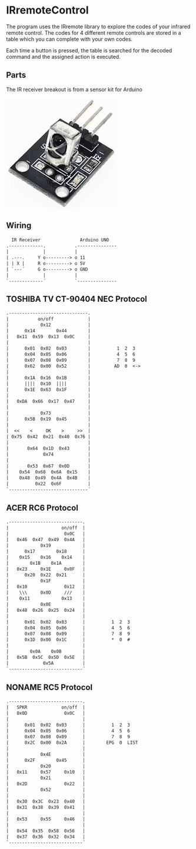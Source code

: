 # IRremoteControl
The program uses the IRremote library to explore the codes
of your infrared remote control. The codes for 4 different
remote controls are stored in a table which you can complete
with your own codes.

Each time a button is pressed, the table is searched for the
decoded command and the assigned action is executed.

## Parts
The IR receiver breakout is from a sensor kit for Arduino

![IRreceiver](images/irReceiverBreakout.jpg)

## Wiring

```
  IR Receiver               Arduino UNO 
.-------------.           .---------------
|             |           | 
| .---.     Y o---------> o 11
| | X |     R o---------> o 5V
| `---´     G o---------> o GND
|             |           |
`-------------´           `---------------
```

## TOSHIBA TV CT-90404 NEC Protocol 
```
.------------------------------.
|           on/off             |
|            0x12              |
|      0x14        0x44        |
|   0x11  0x59  0x13  0x0C     |
|                              |
|      0x01  0x02  0x03        |          1  2  3
|      0x04  0x05  0x06        |          4  5  6       
|      0x07  0x08  0x09        |          7  8  9
|      0x62  0x00  0x52        |         AD  0  <->  
|                              |
|      0x1A  0x16  0x1B        |
|      ||||  0x10  ||||        | 
|      0x1E  0x63  0x1F        |
|                              |
|   0xDA  0x66  0x17  0x47     |
|                              |
|            0x73              |
|      0x5B  0x19  0x45        |
|                              |
|  <<    <     OK    >     >>  |
| 0x75  0x42  0x21  0x40  0x76 |
|                              |
|       0x64  0x1D  0x43       |
|             0x74             |
|                              |
|       0x53  0x67  0x0D       |
|    0x54  0x68  0x6A  0x15    |
|    0x48  0x49  0x4A  0x4B    |
|          0x22  0x6F          |
`------------------------------´
```

## ACER RC6 Protocol 
```
.----------------------------.
|                    on/off  |
|                     0x0C   |
|   0x46  0x47  0x49  0x4A   |
|            0x19            |
|      0x17        0x18      |
|    0x15    0x16    0x14    |
|        0x1B    0x1A        |
|   0x23     0x1E     0x0F   |
|      0x20  0x22  0x21      |
|            0x1F            |
|   0x10              0x12   |
|    \\\     0x0D     ///    |
|    0x11            0x13    |
|            0x0E            |
|   0x48  0x26  0x25  0x24   |
|                            |
|      0x01  0x02  0x03      |          1  2  3
|      0x04  0x05  0x06      |          4  5  6       
|      0x07  0x08  0x09      |          7  8  9
|      0x1D  0x00  0x1C      |          *  0  #  
|                            |
|        0x0A    0x0B        |
|   0x5B  0x5C  0x5D  0x5E   |
|             0x5A           |
`----------------------------´
```

## NONAME RC5 Protocol 

```
.----------------------------.
|   SPKR             on/off  |
|   0x0D              0x0C   |
|                            |
|      0x01  0x02  0x03      |          1  2  3
|      0x04  0x05  0x06      |          4  5  6       
|      0x07  0x08  0x09      |          7  8  9
|      0x2C  0x00  0x2A      |        EPG  0  LIST  
|                            |
|            0x4E            |
|      0x2F        0x45      |
|            0x20            |
|   0x11     0x57     0x10   |
|            0x21            |
|   0x2D              0x22   |
|            0x52            |
|                            |
|   0x30  0x3C  0x23  0x40   |
|   0x31  0x38  0x39  0x41   |
|                            |
|   0x53     0x55     0x46   |
|                            |
|   0x54  0x35  0x58  0x56   |
|   0x37  0x36  0x32  0x34   |
`----------------------------´
```